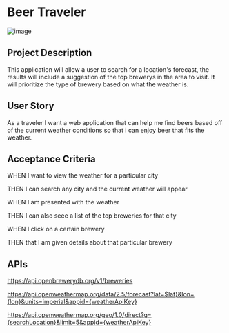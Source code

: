 # Beer Traveler

![image](https://user-images.githubusercontent.com/125073452/228700569-eeda2d9e-4d0b-4a3a-bad5-39d6e473afff.png)

## Project Description
This application will allow a user to search for a location's forecast, the results will include a suggestion of the top brewerys in the area to visit. It will prioritize the type of brewery based on what the weather is.

## User Story
As a traveler I want a web application that can help me find beers based off of the current weather conditions so that i can enjoy beer that fits the weather.

## Acceptance Criteria
WHEN I want to view the weather for a particular city

THEN I can search any city and the current weather will appear

WHEN I am presented with the weather 

THEN I can also seee a list of the top breweries for that city

WHEN I click on a certain brewery 

THEN that I am given details about that particular brewery

## APIs
https://api.openbrewerydb.org/v1/breweries

https://api.openweathermap.org/data/2.5/forecast?lat=$lat}&lon={lon}&units=imperial&appid={weatherApiKey}

https://api.openweathermap.org/geo/1.0/direct?q={searchLocation}&limit=5&appid={weatherApiKey}






